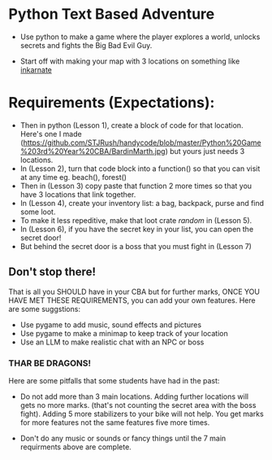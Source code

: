 # Python Text Based Adventure

- Use python to make a game where the player explores a world, unlocks secrets and fights the Big Bad Evil Guy.

- Start off with making your map with 3 locations on something like [inkarnate](https://inkarnate.com/maps)


# Requirements (Expectations):
- Then in python (Lesson 1), create a block of code for that location. Here's one I made (https://github.com/STJRush/handycode/blob/master/Python%20Game%203rd%20Year%20CBA/BardinMarth.jpg) but yours just needs 3 locations.
- In (Lesson 2), turn that code block into a function() so that you can visit at any time eg. beach(), forest()
- Then in (Lesson 3) copy paste that function 2 more times so that you have 3 locations that link together.
- In (Lesson 4), create your inventory list: a bag, backpack, purse and find some loot.
- To make it less repeditive, make that loot crate *random* in (Lesson 5).
- In (Lesson 6), if you have the secret key in your list, you can open the secret door!
- But behind the secret door is a boss that you must fight in (Lesson 7)

## Don't stop there!

That is all you SHOULD have in your CBA but for further marks, ONCE YOU HAVE MET THESE REQUIREMENTS, you can add your own features. Here are some suggstions:

- Use pygame to add music, sound effects and pictures
- Use pygame to make a minimap to keep track of your location
- Use an LLM to make realistic chat with an NPC or boss

### THAR BE DRAGONS!

Here are some pitfalls that some students have had in the past:

- Do not add more than 3 main locations. Adding further locations will gets no more marks. (that's not counting the secret area with the boss fight). Adding 5 more stabilizers to your bike will not help. You get marks for more features not the same features five more times.

- Don't do any music or sounds or fancy things until the 7 main requirments above are complete. 



